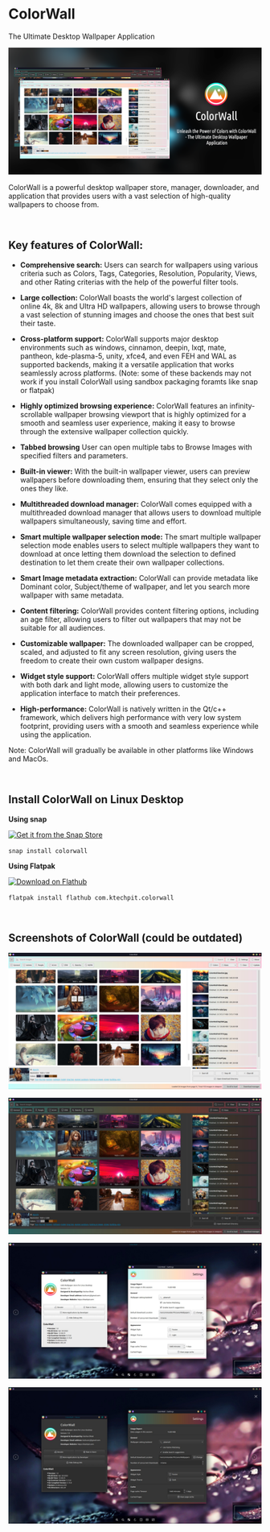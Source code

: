 # ColorWall
The Ultimate Desktop Wallpaper Application

<p align="center">
  <img src="https://github.com/keshavbhatt/colorwall-issue-tracker/blob/main/images/github_banner.png?raw=true">
</p>

ColorWall is a powerful desktop wallpaper store, manager, downloader, and application that provides users with a vast selection of high-quality wallpapers to choose from.

<br/>

## Key features of ColorWall:

* **Comprehensive search:** Users can search for wallpapers using various criteria such as Colors, Tags, Categories, Resolution, Popularity, Views, and other Rating criterias with the help of the powerful filter tools.

* **Large collection:** ColorWall boasts the world's largest collection of online 4k, 8k and Ultra HD wallpapers, allowing users to browse through a vast selection of stunning images and choose the ones that best suit their taste.

* **Cross-platform support:** ColorWall supports major desktop environments such as windows, cinnamon, deepin, lxqt, mate, pantheon, kde-plasma-5, unity, xfce4, and even FEH and WAL as supported backends, making it a versatile application that works seamlessly across platforms. (Note: some of these backends may not work if you install ColorWall using sandbox packaging foramts like snap or flatpak)

* **Highly optimized browsing experience:** ColorWall features an infinity-scrollable wallpaper browsing viewport that is highly optimized for a smooth and seamless user experience, making it easy to browse through the extensive wallpaper collection quickly.

* **Tabbed browsing** User can open multiple tabs to Browse Images with specified filters and parameters.

* **Built-in viewer:** With the built-in wallpaper viewer, users can preview wallpapers before downloading them, ensuring that they select only the ones they like.

* **Multithreaded download manager:** ColorWall comes equipped with a multithreaded download manager that allows users to download multiple wallpapers simultaneously, saving time and effort.

* **Smart multiple wallpaper selection mode:** The smart multiple wallpaper selection mode enables users to select multiple wallpapers they want to download at once letting them download the selection to defined destination to let them create their own wallpaper collections.

* **Smart Image metadata extraction:** ColorWall can provide metadata like Dominant color, Subject/theme of wallpaper, and let you search more wallpaper with same metadata.

* **Content filtering:** ColorWall provides content filtering options, including an age filter, allowing users to filter out wallpapers that may not be suitable for all audiences.

* **Customizable wallpaper:** The downloaded wallpaper can be cropped, scaled, and adjusted to fit any screen resolution, giving users the freedom to create their own custom wallpaper designs.

* **Widget style support:** ColorWall offers multiple widget style support with both dark and light mode, allowing users to customize the application interface to match their preferences.

* **High-performance:** ColorWall is natively written in the Qt/c++ framework, which delivers high performance with very low system footprint, providing users with a smooth and seamless experience while using the application.

Note: ColorWall will gradually be available in other platforms like Windows and MacOs.

<br/>

## Install ColorWall on Linux Desktop

**Using snap**

<a href="https://snapcraft.io/colorwall">
  <img  width='240'  alt="Get it from the Snap Store" src="https://snapcraft.io/static/images/badges/en/snap-store-black.svg" />
</a>

`snap install colorwall`

**Using Flatpak**

<a href='https://flathub.org/apps/com.ktechpit.colorwall'><img width='240' alt='Download on Flathub' src='https://dl.flathub.org/assets/badges/flathub-badge-en.png'/></a>

`flatpak install flathub com.ktechpit.colorwall`

<br/>

## Screenshots of ColorWall (could be outdated)

![ColorWall](https://github.com/keshavbhatt/colorwall-issue-tracker/blob/main/images/1.jpeg?raw=true)

![ColorWall](https://github.com/keshavbhatt/colorwall-issue-tracker/blob/main/images/2.jpeg?raw=true)

![ColorWall](https://github.com/keshavbhatt/colorwall-issue-tracker/blob/main/images/3.jpeg?raw=true)

![ColorWall](https://github.com/keshavbhatt/colorwall-issue-tracker/blob/main/images/4.jpeg?raw=true)